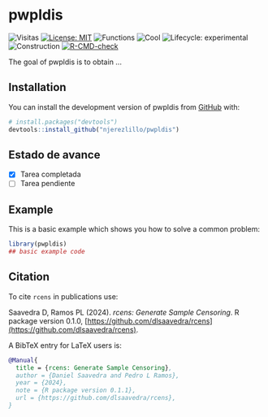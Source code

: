 
# pwpldis

<!-- badges: start -->
![Visitas](https://hits.seeyoufarm.com/api/count/incr/badge.svg?url=https%3A%2F%2Fgithub.com%2Fusuario%2Frepositorio&count_bg=%2379C83D&title_bg=%23555555&icon=&icon_color=%23E7E7E7&title=Visitas&edge_flat=false)
[![License: MIT](https://img.shields.io/badge/License-MIT-yellow.svg)](./LICENSE)
![Functions](https://badgen.net/badge/Items/325/gray)
![Cool](https://img.shields.io/badge/%F0%9F%91%93-awesome-purple?style=flat-square)
![Lifecycle: experimental](https://img.shields.io/badge/lifecycle-experimental-orange)
![Construction](https://img.shields.io/badge/Construcción-50%25-lightblue)
[![R-CMD-check](https://github.com/njerezlillo/pwpldis/actions/workflows/R-CMD-check.yaml/badge.svg)](https://github.com/njerezlillo/pwpldis/actions/workflows/R-CMD-check.yaml)
<!-- badges: end -->

The goal of pwpldis is to obtain ...

## Installation

You can install the development version of pwpldis from [GitHub](https://github.com/) with:

``` r
# install.packages("devtools")
devtools::install_github("njerezlillo/pwpldis")
```

## Estado de avance

- [x] Tarea completada
- [ ] Tarea pendiente

## Example

This is a basic example which shows you how to solve a common problem:

``` r
library(pwpldis)
## basic example code
```

## Citation

To cite `rcens` in publications use:

Saavedra D, Ramos PL (2024). *rcens: Generate Sample Censoring*. R package version 0.1.0, [https://github.com/dlsaavedra/rcens](https://github.com/dlsaavedra/rcens).

A BibTeX entry for LaTeX users is:

```bibtex
@Manual{
  title = {rcens: Generate Sample Censoring},
  author = {Daniel Saavedra and Pedro L Ramos},
  year = {2024},
  note = {R package version 0.1.1},
  url = {https://github.com/dlsaavedra/rcens},
}
